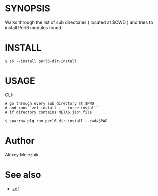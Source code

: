 # SYNOPSIS

Walks through the list of sub directories ( located at $CWD ) and tries to install Perl6 modules found.

# INSTALL

    $ s6 --install perl6-dir-install

# USAGE

CLI:

    # go through every sub directory at $PWD
    # and runs `zef install . --force-install`
    # if directory contains META6.json file

    $ sparrow plg run perl6-dir-install --cwd=$PWD

# Author

Alexey Melezhik

# See also

* [zef](https://github.com/ugexe/zef)

